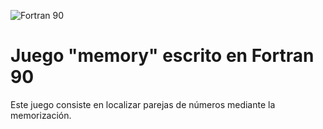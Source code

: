 ![Fortran 90](https://img.shields.io/badge/Lenguaje-Fortran%2090-734F96?logo=fortran&logoColor=white)

# Juego "memory" escrito en Fortran 90

Este juego consiste en localizar parejas de números mediante la memorización.
